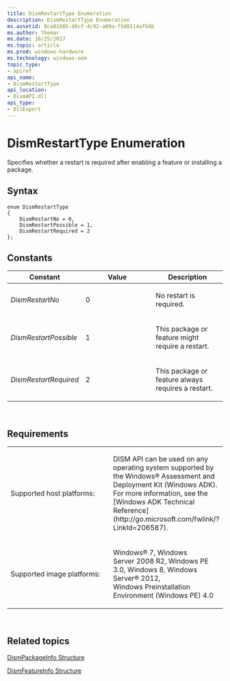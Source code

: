 ```yaml
---
title: DismRestartType Enumeration
description: DismRestartType Enumeration
ms.assetid: 8ca81605-d8cf-4c92-a09a-f5d0114afb4b
ms.author: themar
ms.date: 10/25/2017
ms.topic: article
ms.prod: windows-hardware
ms.technology: windows-oem
topic_type: 
- apiref
api_name: 
- DismRestartType
api_location: 
- DismAPI.dll
api_type: 
- DllExport
---
```


# DismRestartType Enumeration


Specifies whether a restart is required after enabling a feature or installing a package.

## <span id="Syntax"></span><span id="syntax"></span><span id="SYNTAX"></span>Syntax


``` syntax
enum DismRestartType
{
    DismRestartNo = 0,
    DismRestartPossible = 1,
    DismRestartRequired = 2
};
```

## <span id="Constants"></span><span id="constants"></span><span id="CONSTANTS"></span>Constants


<table>
<colgroup>
<col width="33%" />
<col width="33%" />
<col width="33%" />
</colgroup>
<thead>
<tr class="header">
<th>Constant</th>
<th>Value</th>
<th>Description</th>
</tr>
</thead>
<tbody>
<tr class="odd">
<td><p><em>DismRestartNo</em></p></td>
<td><p>0</p></td>
<td><p>No restart is required.</p></td>
</tr>
<tr class="even">
<td><p><em>DismRestartPossible</em></p></td>
<td><p>1</p></td>
<td><p>This package or feature might require a restart.</p></td>
</tr>
<tr class="odd">
<td><p><em>DismRestartRequired</em></p></td>
<td><p>2</p></td>
<td><p>This package or feature always requires a restart.</p></td>
</tr>
</tbody>
</table>

 

## <span id="Requirements"></span><span id="requirements"></span><span id="REQUIREMENTS"></span>Requirements


<table>
<colgroup>
<col width="50%" />
<col width="50%" />
</colgroup>
<tbody>
<tr class="odd">
<td><p>Supported host platforms:</p></td>
<td><p>DISM API can be used on any operating system supported by the Windows® Assessment and Deployment Kit (Windows ADK). For more information, see the [Windows ADK Technical Reference](http://go.microsoft.com/fwlink/?LinkId=206587).</p></td>
</tr>
<tr class="even">
<td><p>Supported image platforms:</p></td>
<td><p>Windows® 7, Windows Server 2008 R2, Windows PE 3.0, Windows 8, Windows Server® 2012, Windows Preinstallation Environment (Windows PE) 4.0</p></td>
</tr>
</tbody>
</table>

 

## <span id="related_topics"></span>Related topics


[DismPackageInfo Structure](dismpackageinfo-structure.md)

[DismFeatureInfo Structure](dismfeatureinfo-structure.md)

 

 




